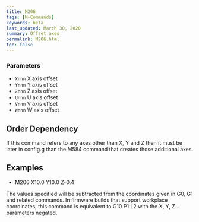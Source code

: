 ```yaml
---
title: M206
tags: [M-Commands] 
keywords: beta 
last_updated: March 30, 2020 
summary: Offset axes 
permalink: M206.html
toc: false 
---
```



### Parameters

* `Xnnn` X axis offset
* `Ynnn` Y axis offset
* `Znnn` Z axis offset
* `Unnn` U axis offset
* `Vnnn` V axis offset
* `Wnnn` W axis offset

## Order Dependency

If this command refers to any axes other than X, Y and Z then it must be later in config.g than the M584 command that creates those additional axes.

## Examples

* M206 X10.0 Y10.0 Z-0.4

The values specified will be subtracted from the coordinates given in G0, G1 and related commands. In firmware builds that support workplace coordinates,  this command is equivalent to G10 P1 L2 with the X, Y, Z... parameters negated.

